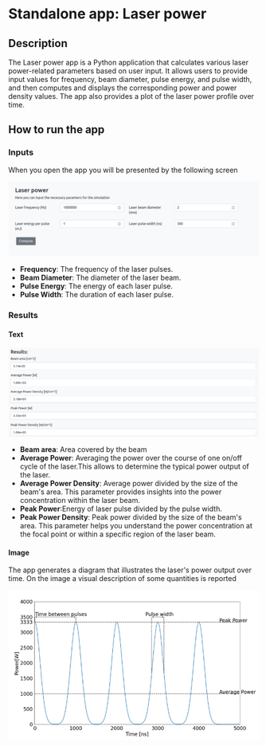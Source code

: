 # Standalone app: Laser power

## Description

The Laser power app is a Python application that calculates various laser power-related parameters based on user input. It allows users to provide input values for frequency, beam diameter, pulse energy, and pulse width, and then computes and displays the corresponding power and power density values. The app also provides a plot of the laser power profile over time.

## How to run the app

### Inputs

When you open the app you will be presented by the following screen

![laser_app|200x100](../_static/img/ucs/standalone_apps/laser_inputs.png)

- **Frequency**: The frequency of the laser pulses.
- **Beam Diameter**: The diameter of the laser beam.
- **Pulse Energy**: The energy of each laser pulse.
- **Pulse Width**: The duration of each laser pulse.

### Results

#### Text

![laser_app|200x100](../_static/img/ucs/standalone_apps/text_outputs.png)

- **Beam area**: Area covered by the beam
- **Average Power**: Averaging the power over the course of one on/off cycle of the laser.This allows to determine the typical power output of the laser.
- **Average Power Density**: Average power divided by the size of the beam's area. This parameter provides insights into the power concentration within the laser beam.
- **Peak Power**:Energy of laser pulse divided by the pulse width.
- **Peak Power Density**: Peak power divided by the size of the beam's area. This parameter helps you understand the power concentration at the focal point or within a specific region of the laser beam.

#### Image

The app generates a diagram that illustrates the laser's power output over time. On the image a visual description of some quantities is reported

![laser_app|200x100](../_static/img/ucs/standalone_apps/image_output.png)
